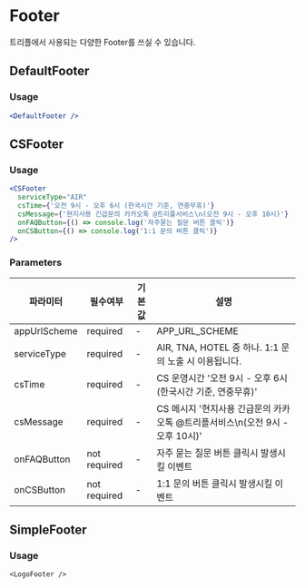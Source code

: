 # Footer

트리플에서 사용되는 다양한 Footer를 쓰실 수 있습니다.

## DefaultFooter

### Usage

```jsx
<DefaultFooter />
```

## CSFooter

### Usage

```jsx
<CSFooter
  serviceType="AIR"
  csTime={'오전 9시 - 오후 6시 (한국시간 기준, 연중무휴)'}
  csMessage={'현지사용 긴급문의 카카오톡 @트리플서비스\n(오전 9시 - 오후 10시)'}
  onFAQButton={() => console.log('자주묻는 질문 버튼 클릭')}
  onCSButton={() => console.log('1:1 문의 버튼 클릭')}
/>
```

### Parameters

| 파라미터     | 필수여부     | 기본값 | 설명                                                                         |
| ------------ | ------------ | ------ | ---------------------------------------------------------------------------- |
| appUrlScheme | required     | -      | APP_URL_SCHEME                                                               |
| serviceType  | required     | -      | AIR, TNA, HOTEL 중 하나. 1:1 문의 노출 시 이용됩니다.                        |
| csTime       | required     | -      | CS 운영시간 '오전 9시 - 오후 6시 (한국시간 기준, 연중무휴)'                  |
| csMessage    | required     | -      | CS 메시지 '현지사용 긴급문의 카카오톡 @트리플서비스\n(오전 9시 - 오후 10시)' |
| onFAQButton  | not required | -      | 자주 묻는 질문 버튼 클릭시 발생시킬 이벤트                                   |
| onCSButton   | not required | -      | 1:1 문의 버튼 클릭시 발생시킬 이벤트                                         |

## SimpleFooter

### Usage

```jssx
<LogoFooter />
```
